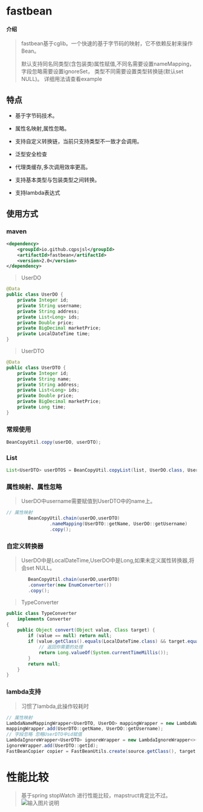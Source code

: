 # fastbean

#### 介绍
> fastbean基于cglib。一个快速的基于字节码的映射，它不依赖反射来操作Bean。
> 
> 默认支持同名同类型(含包装类)属性赋值,不同名需要设置nameMapping，字段忽略需要设置ignoreSet，
> 类型不同需要设置类型转换链(默认set NULL)。
> 详细用法请查看example
## 特点
- 基于字节码技术。
- 属性名映射,属性忽略。

- 支持自定义转换链，当前只支持类型不一致才会调用。
- 泛型安全检查  
- 代理类缓存,多次调用效率更高。
- 支持基本类型与包装类型之间转换。
- 支持lambda表达式
## 使用方式
### maven
```xml
<dependency>
    <groupId>io.github.cqpsjsl</groupId>
    <artifactId>fastbean</artifactId>
    <version>2.0</version>
</dependency>

```
> UserDO

```java
@Data
public class UserDO {
    private Integer id;
    private String username;
    private String address;
    private List<Long> ids;
    private Double price;
    private BigDecimal marketPrice;
    private LocalDateTime time;
}
```
> UserDTO

```java
@Data
public class UserDTO {
    private Integer id;
    private String name;
    private String address;
    private List<Long> ids;
    private Double price;
    private BigDecimal marketPrice;
    private Long time;
}
```
 ### 常规使用
 ```java
BeanCopyUtil.copy(userDO, userDTO);
```
### List
```java
List<UserDTO> userDTOS = BeanCopyUtil.copyList(list, UserDO.class, UserDTO.class);
```
### 属性映射、属性忽略
> UserDO中username需要赋值到UserDTO中的name上。
```java
// 属性映射
        BeanCopyUtil.chain(userDO,userDTO)
                .nameMapping(UserDTO::getName, UserDO::getUsername)
                .copy();

```
### 自定义转换器
> UserDO中是LocalDateTime,UserDO中是Long,如果未定义属性转换器,将会set NULL。

```java
        BeanCopyUtil.chain(userDO,userDTO)
        .converter(new EnumConverter())
        .copy();

```
> TypeConverter

```java
public class TypeConverter
    implements Converter
{
    public Object convert(Object value, Class target) {
        if (value == null) return null; 
        if (value.getClass().equals(LocalDateTime.class) && target.equals(Long.class)) {
            // 返回你需要的处理
            return Long.valueOf(System.currentTimeMillis());
        }
        return null;
    }
}
```
### lambda支持
> 习惯了lambda,此操作较耗时
```java
// 属性映射
LambdaNameMappingWrapper<UserDTO, UserDO> mappingWrapper = new LambdaNameMappingWrapper<>();
mappingWrapper.add(UserDTO::getName, UserDO::getUsername);
// 字段忽略 忽略UserDTO中id赋值
LambdaIgnoreWrapper<UserDTO> ignoreWrapper = new LambdaIgnoreWrapper<>();
ignoreWrapper.add(UserDTO::getId);
FastBeanCopier copier = FastBeanUtils.create(source.getClass(), target.getClass(), mappingWrapper, ignoreWrapper);
```
# 性能比较
> 基于spring stopWatch 进行性能比较，mapstruct肯定比不过。
![输入图片说明](https://images.gitee.com/uploads/images/2021/1212/235044_f4dd9d77_7650717.png "屏幕截图.png")
